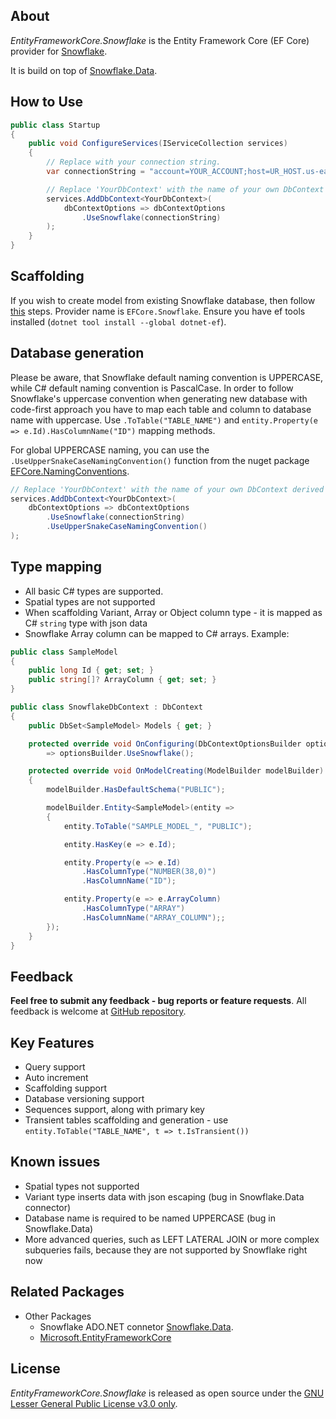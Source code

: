 ## About

_EntityFrameworkCore.Snowflake_ is the Entity Framework Core (EF Core) provider for [Snowflake](https://www.snowflake.com).

It is build on top of [Snowflake.Data](https://github.com/snowflakedb/snowflake-connector-net).

## How to Use

```csharp
public class Startup
{
    public void ConfigureServices(IServiceCollection services)
    {
        // Replace with your connection string.
        var connectionString = "account=YOUR_ACCOUNT;host=UR_HOST.us-east-1.snowflakecomputing.com;user=UR_USER;password=UR_PASSWORD;db=TESTDB;schema=PUBLIC;warehouse=UR_WAREHOUSE";

        // Replace 'YourDbContext' with the name of your own DbContext derived class.
        services.AddDbContext<YourDbContext>(
            dbContextOptions => dbContextOptions
                .UseSnowflake(connectionString)
        );
    }
}
```

## Scaffolding

If you wish to create model from existing Snowflake database, then follow [this](https://learn.microsoft.com/en-us/ef/core/cli/dotnet#dotnet-ef-dbcontext-scaffold) steps. Provider name is `EFCore.Snowflake`.  Ensure you have ef tools installed (`dotnet tool install --global dotnet-ef`).

## Database generation

Please be aware, that Snowflake default naming convention is UPPERCASE, while C# default naming convention is PascalCase. In order to follow Snowflake's uppercase convention when generating new database with code-first approach you have to map each table and column to database name with uppercase. Use `.ToTable("TABLE_NAME")` and `entity.Property(e => e.Id).HasColumnName("ID")` mapping methods.

For global UPPERCASE naming, you can use the `.UseUpperSnakeCaseNamingConvention()` function from the nuget package [EFCore.NamingConventions](https://www.nuget.org/packages/EFCore.NamingConventions).

```C#
// Replace 'YourDbContext' with the name of your own DbContext derived class.
services.AddDbContext<YourDbContext>(
    dbContextOptions => dbContextOptions
        .UseSnowflake(connectionString)
        .UseUpperSnakeCaseNamingConvention()
);
```


## Type mapping

- All basic C# types are supported.
- Spatial types are not supported
- When scaffolding Variant, Array or Object column type - it is mapped as C# `string` type with json data
- Snowflake Array column can be mapped to C# arrays. Example:
```csharp
public class SampleModel
{
    public long Id { get; set; }
    public string[]? ArrayColumn { get; set; }
}

public class SnowflakeDbContext : DbContext
{
    public DbSet<SampleModel> Models { get; }

    protected override void OnConfiguring(DbContextOptionsBuilder optionsBuilder)
        => optionsBuilder.UseSnowflake();

    protected override void OnModelCreating(ModelBuilder modelBuilder)
    {
        modelBuilder.HasDefaultSchema("PUBLIC");

        modelBuilder.Entity<SampleModel>(entity =>
        {
            entity.ToTable("SAMPLE_MODEL_", "PUBLIC");

            entity.HasKey(e => e.Id);

            entity.Property(e => e.Id)
                .HasColumnType("NUMBER(38,0)")
                .HasColumnName("ID");

            entity.Property(e => e.ArrayColumn)
                .HasColumnType("ARRAY")
                .HasColumnName("ARRAY_COLUMN");;
        });
    }
}
```


## Feedback

**Feel free to submit any feedback - bug reports or feature requests**. All feedback is welcome at [GitHub repository](https://github.com/Sielnix/EFCore.Snowflake).


## Key Features

* Query support
* Auto increment
* Scaffolding support
* Database versioning support
* Sequences support, along with primary key
* Transient tables scaffolding and generation - use `entity.ToTable("TABLE_NAME", t => t.IsTransient())`

## Known issues

* Spatial types not supported
* Variant type inserts data with json escaping (bug in Snowflake.Data connector)
* Database name is required to be named UPPERCASE (bug in Snowflake.Data)
* More advanced queries, such as LEFT LATERAL JOIN or more complex subqueries fails, because they are not supported by Snowflake right now

## Related Packages

* Other Packages
  * Snowflake ADO.NET connetor [Snowflake.Data](https://github.com/snowflakedb/snowflake-connector-net).
  * [Microsoft.EntityFrameworkCore](https://www.nuget.org/packages/Microsoft.EntityFrameworkCore)

## License

_EntityFrameworkCore.Snowflake_ is released as open source under the [GNU Lesser General Public License v3.0 only](https://github.com/Sielnix/EFCore.Snowflake/blob/main/LICENSE).

